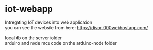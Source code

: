 # iot-webapp
Intregating IoT devices into web application <br />
you can see the website from here: https://divon.000webhostapp.com/
</br>
</br>
local db on the server folder</br>
arduino and node mcu code on the arduino-node folder </br>
